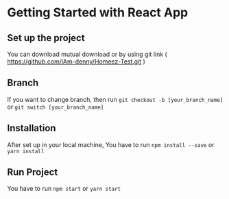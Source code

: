 # Getting Started with React App

## Set up the project

You can download mutual download or by using git link ( https://github.com/iAm-denny/Homeez-Test.git )

## Branch

If you want to change branch, then run `git checkout -b [your_branch_name]` or `git switch [your_branch_name]`

## Installation

After set up in your local machine, You have to run `npm install --save` or `yarn install`

## Run Project

You have to run `npm start` or `yarn start`

